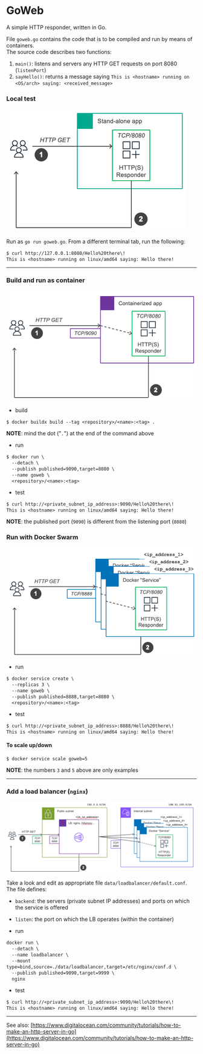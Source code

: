 # GoWeb
A simple HTTP responder, written in Go.

File `goweb.go` contains the code that is to be compiled and run by means of containers.</br>
The source code describes two functions:
1. `main()`: listens and servers any HTTP GET requests on port 8080 (`listenPort`)
2. `sayHello()`: returns a message saying `This is <hostname> running on <OS/arch> saying: <received_message>`

### Local test
<img src="assets/images/stand-alone.png">

Run as `go run goweb.go`. From a different terminal tab, run the following:
```
$ curl http://127.0.0.1:8080/Hello%20there\!
This is <hostname> running on linux/amd64 saying: Hello there!
```

----

### Build and run as container
<img src="assets/images/docker-basic.png">

- build
```
$ docker buildx build --tag <repository>/<name>:<tag> .
```
**NOTE**: mind the dot ("`.`") at the end of the command above

- run
```
$ docker run \
  --detach \
  --publish published=9090,target=8080 \
  --name goweb \
  <repository>/<name>:<tag>
```

- test
```
$ curl http://<private_subnet_ip_address>:9090/Hello%20there\!
This is <hostname> running on linux/amd64 saying: Hello there!
```
**NOTE**: the published port (`9090`) is different from the listening port (`8080`)

### Run with Docker Swarm
<img src="assets/images/docker-swarm.png">

- run
```
$ docker service create \
  --replicas 3 \
  --name goweb \
  --publish published=8888,target=8080 \
  <repository>/<name>:<tag>
```

- test
```
$ curl http://<private_subnet_ip_address>:8888/Hello%20there\!
This is <hostname> running on linux/amd64 saying: Hello there!
```

#### To scale up/down
```
$ docker service scale goweb=5
```
**NOTE**: the numbers `3` and `5` above are only examples

----

### Add a load balancer (`nginx`)
<img src="assets/images/docker+lb.png">

Take a look and edit as appropriate file `data/loadbalancer/default.conf`. The file defines:</br>
- `backend`: the servers (private subnet IP addresses) and ports on which the service is offered
- `listen`: the port on which the LB operates (within the container)

- run
```
docker run \
  --detach \
  --name loadbalancer \
  --mount type=bind,source=./data/loadbalancer,target=/etc/nginx/conf.d \
  --publish published=9090,target=9999 \
  nginx
```

- test
```
$ curl http://<private_subnet_ip_address>:9090/Hello%20there\!
This is <hostname> running on linux/amd64 saying: Hello there!
```

----

See also: [https://www.digitalocean.com/community/tutorials/how-to-make-an-http-server-in-go](https://www.digitalocean.com/community/tutorials/how-to-make-an-http-server-in-go)
